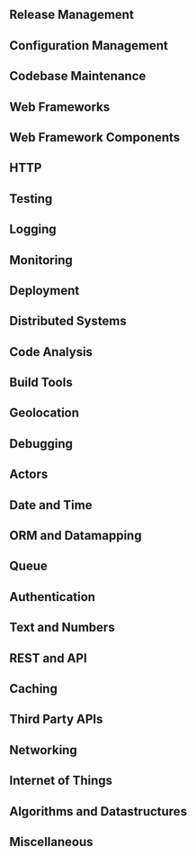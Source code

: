 ## Release Management


## Configuration Management


## Codebase Maintenance


## Web Frameworks


## Web Framework Components


## HTTP


## Testing


## Logging


## Monitoring


## Deployment


## Distributed Systems


## Code Analysis


## Build Tools


## Geolocation


## Debugging


## Actors


## Date and Time


## ORM and Datamapping


## Queue


## Authentication


## Text and Numbers


## REST and API


## Caching


## Third Party APIs


## Networking


## Internet of Things


## Algorithms and Datastructures


## Miscellaneous

